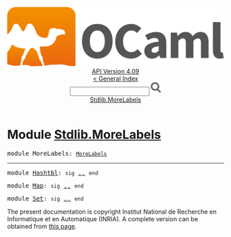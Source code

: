 <!-- ((! set title API !)) ((! set documentation !)) ((! set api !)) ((! set nobreadcrumb !)) -->
<div class="api"><header><nav class="toc brand"><a class="brand" href="https://ocaml.org/"><img src="colour-logo-gray.svg" class="svg" alt="OCaml"></a></nav><nav class="toc"><div class="toc_version"><a href="/docs" id="version-select">API Version 4.09</a></div><a href="index.html">&lt; General Index</a><div class="api_search"><input type="text" name="apisearch" id="api_search" oninput="mySearch(false);" onkeypress="this.oninput();" onclick="this.oninput();" onpaste="this.oninput();">
<img src="search_icon.svg" alt="Search" class="svg" onclick="mySearch(false)"></div>
<div id="search_results"></div><div class="toc_title"><a href="#top">Stdlib.MoreLabels</a></div><ul></ul></nav></header>

<h1>Module <a href="type_Stdlib.MoreLabels.html">Stdlib.MoreLabels</a></h1>

<pre><span id="MODULEMoreLabels"><span class="keyword">module</span> MoreLabels</span>: <code class="type"><a href="MoreLabels.html">MoreLabels</a></code></pre><hr width="100%">

<pre><span id="MODULEHashtbl"><span class="keyword">module</span> <a href="MoreLabels.Hashtbl.html">Hashtbl</a></span>: <code class="code"><span class="keyword">sig</span></code> <a href="MoreLabels.Hashtbl.html">..</a> <code class="code"><span class="keyword">end</span></code></pre>
<pre><span id="MODULEMap"><span class="keyword">module</span> <a href="MoreLabels.Map.html">Map</a></span>: <code class="code"><span class="keyword">sig</span></code> <a href="MoreLabels.Map.html">..</a> <code class="code"><span class="keyword">end</span></code></pre>
<pre><span id="MODULESet"><span class="keyword">module</span> <a href="MoreLabels.Set.html">Set</a></span>: <code class="code"><span class="keyword">sig</span></code> <a href="MoreLabels.Set.html">..</a> <code class="code"><span class="keyword">end</span></code></pre>
<div class="copyright">The present documentation is copyright Institut National de Recherche en Informatique et en Automatique (INRIA). A complete version can be obtained from <a href="http://caml.inria.fr/pub/docs/manual-ocaml/">this page</a>.</div></div>